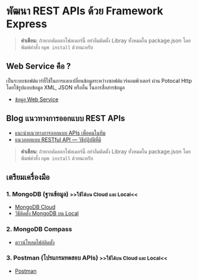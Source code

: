 # พัฒนา REST APIs ด้วย Framework Express

> **คำเตือน:** ถ้าหากคัดลอกโฟลเดอร์นี้ อย่าลืมติดตั้ง Libray ทั้งหมดใน package.json โดยพิมพ์คำสั่ง `npm install` ด้วยนะครับ

## Web Service คือ ?

เป็นระบบซอฟต์แวร์ที่ใช้ในการแลกเปลี่ยนข้อมูลระหว่างซอฟต์แวร์คอมพิวเตอร์ ผ่าน Potocal Http โดยใช้รูปแบบข้อมูล XML, JSON หรืออื่น ในการสื่อสารข้อมูล 

- [ข้อมูล Web Service](https://en.wikipedia.org/wiki/Web_service)

## Blog แนวทางการออกแบบ REST APIs

- [แนะนำแนวทางการออกแบบ APIs เพื่อคนในทีม](https://devahoy.com/blog/2020/02/restful-api-guideline/)
- [แนวออกแบบ RESTful API — วิธีปฏิบัติที่ดี](https://phayao.medium.com/แนวออกแบบ-restful-api-วิธีปฏิบัตที่ดี-c320d806e30b)


> **คำเตือน:** ถ้าหากคัดลอกโฟลเดอร์นี้ อย่าลืมติดตั้ง Libray ทั้งหมดใน package.json โดยพิมพ์คำสั่ง `npm install` ด้วยนะครับ

## เตรียมเครื่องมือ

### 1. MongoDB (ฐานข้อมูล) <small>>>ใช้ได้บน Cloud และ Local<<</small>

- [MongoDB Cloud](https://www.mongodb.com/cloud/atlas)
- [วิธีติดตั้ง MongoDB บน Local](https://docs.mongodb.com/manual/administration/install-community/)

### 2. MongoDB Compass
- [ดาวน์โหลดไฟล์ติดตั้ง](https://www.mongodb.com/try/download/compass)

### 3. Postman (โปรแกรมทดสอบ APIs) <small>>>ใช้ได้บน Cloud และ Local<<</small>
- [Postman](https://www.postman.com/)